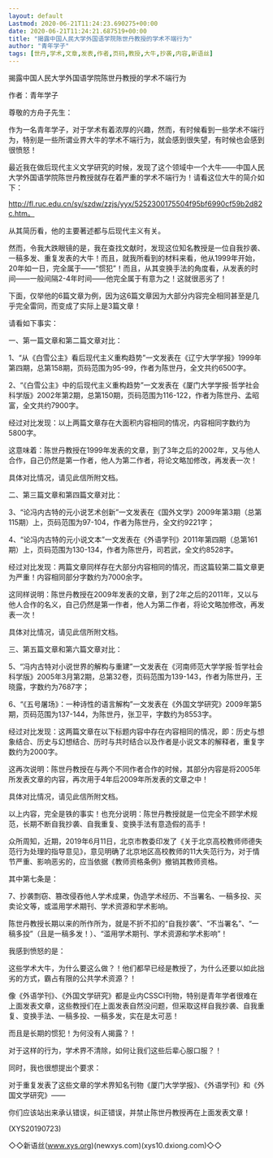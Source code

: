 ```yaml
---
layout: default
Lastmod: 2020-06-21T11:24:23.690275+00:00
date: 2020-06-21T11:24:21.687519+00:00
title: "揭露中国人民大学外国语学院陈世丹教授的学术不端行为"
author: "青年学子"
tags: [世丹,学术,文章,发表,作者,页码,教授,大牛,抄袭,内容,新语丝]
---
```


揭露中国人民大学外国语学院陈世丹教授的学术不端行为

作者：青年学子

尊敬的方舟子先生：

作为一名青年学子，对于学术有着浓厚的兴趣，然而，有时候看到一些学术不端行为，特别是一些所谓业界大牛的学术不端行为，就会感到很失望，有时候也会感到很愤怒！

最近我在做后现代主义文学研究的时候，发现了这个领域中一个大牛——中国人民大学外国语学院陈世丹教授就存在着严重的学术不端行为！请看这位大牛的简介如下：

http://fl.ruc.edu.cn/sy/szdw/zzjs/yyx/5252300175504f95bf6990cf59b2d82c.htm。

从其简历看，他的主要著述都与后现代主义有关。

然而，令我大跌眼镜的是，我在查找文献时，发现这位知名教授是一位自我抄袭、一稿多发、重复发表的大牛！而且，就我所看到的材料来看，他从1999年开始，20年如一日，完全属于——“惯犯”！而且，从其变换手法的角度看，从发表的时间——一般间隔2-4年时间——他完全属于有意为之！这就很恶劣了！

下面，仅举他的6篇文章为例，因为这6篇文章因为大部分内容完全相同甚至是几乎完全雷同，而变成了实际上是3篇文章！

请看如下事实：

一、第一篇文章和第二篇文章对比：

1、“从《白雪公主》看后现代主义重构趋势”一文发表在《辽宁大学学报》1999年第四期，总第158期，页码范围为95-99，作者为陈世丹，全文共约6500字。

2、“《白雪公主》中的后现代主义重构趋势”一文发表在《厦门大学学报·哲学社会科学版》2002年第2期，总第150期，页码范围为116-122，作者为陈世丹、孟昭富，全文共约7900字。

经过对比发现：以上两篇文章存在大面积内容相同的情况，内容相同字数约为5800字。

这意味着：陈世丹教授在1999年发表的文章，到了3年之后的2002年，又与他人合作，自己仍然是第一作者，他人为第二作者，将论文略加修改，再发表一次！

具体对比情况，请见此信所附文档。

二、第三篇文章和第四篇文章对比：

3、“论冯内古特的元小说艺术创新”一文发表在《国外文学》2009年第3期（总第115期）上，页码范围为97-104，作者为陈世丹，全文约9221字；

4、“论冯内古特的元小说文本”一文发表在《外语学刊》2011年第四期（总第161期）上，页码范围为130-134，作者为陈世丹，司若武，全文约8528字。

经过对比发现：两篇文章同样存在大部分内容相同的情况，而这篇较第二篇文章更为严重！内容相同部分字数约为7000余字。

这同样说明：陈世丹教授在2009年发表的文章，到了2年之后的2011年，又以与他人合作的名义，自己仍然是第一作者，他人为第二作者，将论文略加修改，再发表一次！

具体对比情况，请见此信所附文档。

三、第五篇文章和第六篇文章对比：

5、“冯内古特对小说世界的解构与重建”一文发表在《河南师范大学学报·哲学社会科学版》2005年3月第2期，总第32卷，页码范围为139-143，作者为陈世丹，王晓露，字数约为7687字；

6、“《五号屠场》：一种诗性的语言解构”一文发表在《外国文学研究》2009年第5期，页码范围为137-144，为陈世丹，张卫平，字数约为8553字。

经过对比发现：这两篇文章在以下标题内容中存在内容相同的情况，即：历史与想象结合、历史与幻想结合、历时与共时结合以及作者是小说文本的解释者，重复字数约为2000字。

这再次说明：陈世丹教授在与两个不同作者合作的时候，其部分内容是将2005年所发表文章的内容，再次用于4年后2009年所发表的文章之中！

具体对比情况，请见此信所附文档。

以上内容，完全是铁的事实！也充分说明：陈世丹教授就是一位完全不顾学术规范，长期不断自我抄袭、自我重复、变换手法有意造假的高手！

众所周知，近期，2019年6月11日，北京市教委印发了《关于北京高校教师师德失范行为处理的指导意见》，意见明确了北京地区高校教师的11大失范行为，对于情节严重、影响恶劣的，应当依据《教师资格条例》撤销其教师资格。

其中第七条是：

7、抄袭剽窃、篡改侵吞他人学术成果，伪造学术经历、不当署名、一稿多投、买卖论文等，或滥用学术期刊、学术资源和学术影响。

陈世丹教授长期以来的所作所为，就是不折不扣的“自我抄袭”、“不当署名”、“一稿多投”（且是一稿多发！）、“滥用学术期刊、学术资源和学术影响”！

我感到愤怒的是：

这些学术大牛，为什么要这么做？！他们都早已经是教授了，为什么还要以如此拙劣的方式，霸占有限的公共学术资源？！

像《外语学刊》、《外国文学研究》都是业内CSSCI刊物，特别是青年学者很难在上面发表文章，这些教授们在上面发表自然没问题，但采取这样自我抄袭、自我重复、变换手法、一稿多投、一稿多发，实在是太可恶！

而且是长期的惯犯！为何没有人揭露？！

对于这样的行为，学术界不清除，如何让我们这些后辈心服口服？！

同时，我也很想提出个要求：

对于重复发表了这些文章的学术界知名刊物《厦门大学学报》、《外语学刊》和《外国文学研究》——

你们应该站出来承认错误，纠正错误，并禁止陈世丹教授再在上面发表文章！

(XYS20190723)

◇◇新语丝(www.xys.org)(newxys.com)(xys10.dxiong.com)◇◇

